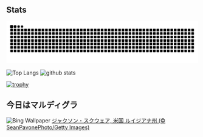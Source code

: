 ## Stats
<picture>
  <source media="(prefers-color-scheme: dark)" srcset="https://raw.githubusercontent.com/ba230t/ba230t/output/github-contribution-grid-snake-dark.svg">
  <source media="(prefers-color-scheme: light)" srcset="https://raw.githubusercontent.com/ba230t/ba230t/output/github-contribution-grid-snake.svg">
  <img alt="github contribution grid snake animation" src="https://raw.githubusercontent.com/ba230t/ba230t/output/github-contribution-grid-snake.svg">
</picture>

<p align="left">
  <img alt="Top Langs" height="150px" src="https://github-readme-stats.vercel.app/api/top-langs/?username=ba230t&layout=compact&theme=transparent" />
  <img alt="github stats" height="150px" src="https://github-readme-stats.vercel.app/api?username=ba230t&theme=transparent" />
</p>

[![trophy](https://github-profile-trophy.vercel.app/?username=ba230t&theme=transparent&column=7)](https://github.com/ryo-ma/github-profile-trophy)


<!-- Bing Wallpaper Start -->
## 今日はマルディグラ
![Bing Wallpaper](https://www.bing.com/th?id=OHR.MardiGrasJackson_JA-JP2336854900_1920x1080.jpg&rf=LaDigue_1920x1080.jpg&pid=hp)
[ジャクソン・スクウェア, 米国 ルイジアナ州 (© SeanPavonePhoto/Getty Images)](https://www.bing.com/search?q=%E3%82%B8%E3%83%A3%E3%82%AF%E3%82%BD%E3%83%B3%E3%83%BB%E3%82%B9%E3%82%AF%E3%82%A6%E3%82%A7%E3%82%A2&form=hpcapt&filters=HpDate%3a%2220250303_1500%22)
<!-- Bing Wallpaper End -->
